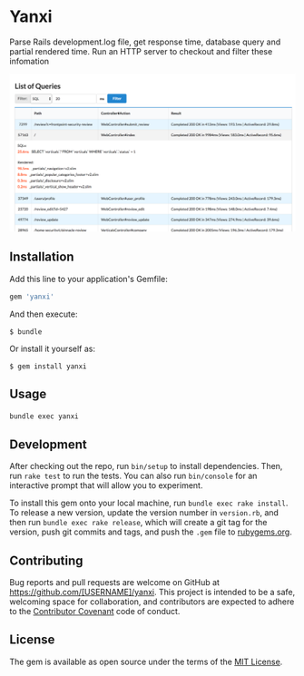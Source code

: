 # Yanxi

Parse Rails development.log file, get response time, database query and partial rendered time. Run an HTTP server to checkout and filter these infomation

![Screenshots 1](./screenshots/result1.png)

## Installation

Add this line to your application's Gemfile:

```ruby
gem 'yanxi'
```

And then execute:

    $ bundle

Or install it yourself as:

    $ gem install yanxi

## Usage

```bash
bundle exec yanxi
```

## Development

After checking out the repo, run `bin/setup` to install dependencies. Then, run `rake test` to run the tests. You can also run `bin/console` for an interactive prompt that will allow you to experiment.

To install this gem onto your local machine, run `bundle exec rake install`. To release a new version, update the version number in `version.rb`, and then run `bundle exec rake release`, which will create a git tag for the version, push git commits and tags, and push the `.gem` file to [rubygems.org](https://rubygems.org).

## Contributing

Bug reports and pull requests are welcome on GitHub at https://github.com/[USERNAME]/yanxi. This project is intended to be a safe, welcoming space for collaboration, and contributors are expected to adhere to the [Contributor Covenant](http://contributor-covenant.org) code of conduct.


## License

The gem is available as open source under the terms of the [MIT License](http://opensource.org/licenses/MIT).

